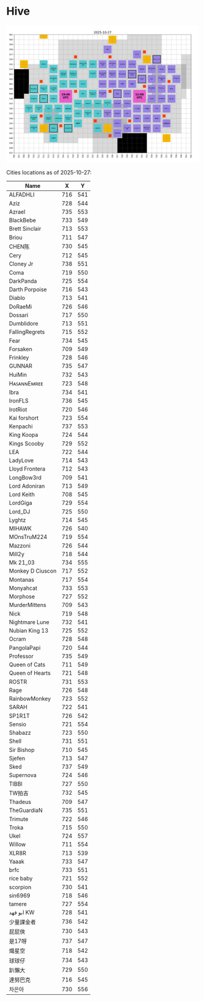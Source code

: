 # Hive

<!-- [[[cog
# Display the latest hive map
import re
from pathlib import Path
pattern = re.compile(r"(\d{4}-\d{2}-\d{2})_hive\.png")
imgs_dir = Path("hive", "images")
hive_map_fpath = sorted(
  [fpath for fpath in imgs_dir.iterdir() if pattern.match(fpath.name)]
)[-1]
print(f"![hive map]({Path('images') / hive_map_fpath.name})")
]]] -->

![hive map](images/2025-10-27_hive.png)

<!-- [[[end]]] -->

<!-- [[[cog
from datetime import datetime, UTC
from hive import get_cities_locations_table, as_markdown_table

print(f"Cities locations as of {datetime.now(UTC).strftime('%Y-%m-%d')}:\n")
print(as_markdown_table(get_cities_locations_table(), columns=["Name", "X", "Y"]))
]]] -->

Cities locations as of 2025-10-27:

| Name | X | Y |
| --- | --- | --- |
| ALFADHLI | 716 | 541 |
| Aziz | 728 | 544 |
| Azrael | 735 | 553 |
| BlackBebe | 733 | 549 |
| Brett Sinclair | 713 | 553 |
| Briou | 711 | 547 |
| CHEN陈 | 730 | 545 |
| Cery | 712 | 545 |
| Cloney Jr | 738 | 551 |
| Coma | 719 | 550 |
| DarkPanda | 725 | 554 |
| Darth Porpoise | 716 | 543 |
| Diablo | 713 | 541 |
| DoRaeMi | 726 | 546 |
| Dossari | 717 | 550 |
| Dumblidore | 713 | 551 |
| FallingRegrets | 715 | 552 |
| Fear | 734 | 545 |
| Forsaken | 709 | 549 |
| Frinkley | 728 | 546 |
| GUNNAR | 735 | 547 |
| HuiMin | 732 | 543 |
| HᴀꜱᴀɴɴEᴍʀᴇᴇ | 723 | 548 |
| Ibra | 734 | 541 |
| IronFLS | 736 | 545 |
| IrotRiot | 720 | 546 |
| Kai forshort | 723 | 554 |
| Kenpachi | 737 | 553 |
| King Koopa | 724 | 544 |
| Kings Scooby | 729 | 552 |
| LEA | 722 | 544 |
| LadyLove | 714 | 543 |
| Lloyd Frontera | 712 | 543 |
| LongBow3rd | 709 | 541 |
| Lord Adoniran | 713 | 549 |
| Lord Keith | 708 | 545 |
| LordGiga | 729 | 554 |
| Lord_DJ | 725 | 550 |
| Lyghtz | 714 | 545 |
| MIHAWK | 726 | 540 |
| MOnsTruM224 | 719 | 554 |
| Mazzoni | 726 | 544 |
| Mill2y | 718 | 544 |
| Mk 21_03 | 734 | 555 |
| Monkey D Ciuscon | 717 | 552 |
| Montanas | 717 | 554 |
| Monyahcat | 733 | 553 |
| Morphose | 727 | 552 |
| MurderMittens | 709 | 543 |
| Nick | 719 | 548 |
| Nightmare Lune | 732 | 541 |
| Nubian King 13 | 725 | 552 |
| Ocram | 728 | 548 |
| PangolaPapi | 720 | 544 |
| Professor | 735 | 549 |
| Queen of Cats | 711 | 549 |
| Queen of Hearts | 721 | 548 |
| ROSTR | 731 | 553 |
| Rage | 726 | 548 |
| RainbowMonkey | 723 | 552 |
| SARAH | 722 | 541 |
| SP1R1T | 726 | 542 |
| Sensio | 721 | 554 |
| Shabazz | 723 | 550 |
| Shell | 731 | 551 |
| Sir Bishop | 710 | 545 |
| Sjefen | 713 | 547 |
| Sked | 737 | 549 |
| Supernova | 724 | 546 |
| TIBBI | 727 | 550 |
| TW拍吉 | 732 | 545 |
| Thadeus | 709 | 547 |
| TheGuardiaN | 735 | 551 |
| Trimute | 722 | 546 |
| Troka | 715 | 550 |
| Ukel | 724 | 557 |
| Willow | 711 | 554 |
| XLR8R | 713 | 539 |
| Yaaak | 733 | 547 |
| brfc | 733 | 551 |
| rice baby | 721 | 552 |
| scorpion | 730 | 541 |
| sin6969 | 718 | 546 |
| tamere | 727 | 554 |
| ابو فهد KW | 728 | 541 |
| 少量課金者 | 736 | 542 |
| 屁屁俠 | 730 | 543 |
| 是17呀 | 737 | 547 |
| 熾星空 | 718 | 542 |
| 球球仔 | 734 | 543 |
| 趴懶大 | 729 | 550 |
| 達努巴克 | 716 | 545 |
| 차은아 | 730 | 556 |

<!-- [[[end]]] -->
